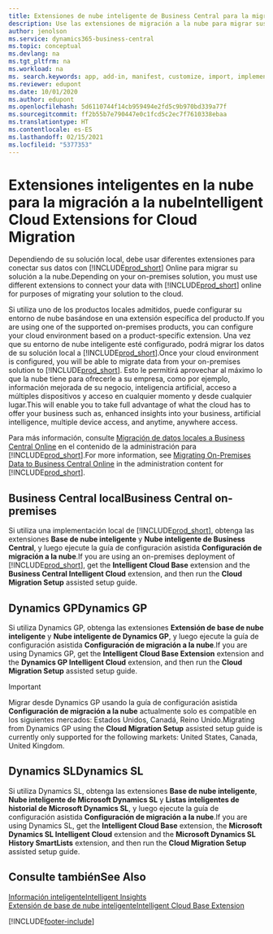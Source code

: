 ```yaml
---
title: Extensiones de nube inteligente de Business Central para la migración a la nube | Documentos de Microsoft
description: Use las extensiones de migración a la nube para migrar sus datos locales a Business Central en línea. Estas extensiones mueven sus datos locales a la nube para que pueda usar Business Central en línea con sus datos existentes.
author: jenolson
ms.service: dynamics365-business-central
ms.topic: conceptual
ms.devlang: na
ms.tgt_pltfrm: na
ms.workload: na
ms. search.keywords: app, add-in, manifest, customize, import, implement
ms.reviewer: edupont
ms.date: 10/01/2020
ms.author: edupont
ms.openlocfilehash: 5d6110744f14cb959494e2fd5c9b970bd339a77f
ms.sourcegitcommit: ff2b55b7e790447e0c1fcd5c2ec7f7610338ebaa
ms.translationtype: HT
ms.contentlocale: es-ES
ms.lasthandoff: 02/15/2021
ms.locfileid: "5377353"
---
```

# <a name="intelligent-cloud-extensions-for-cloud-migration"></a><span data-ttu-id="1b873-104">Extensiones inteligentes en la nube para la migración a la nube</span><span class="sxs-lookup"><span data-stu-id="1b873-104">Intelligent Cloud Extensions for Cloud Migration</span></span>

<span data-ttu-id="1b873-105">Dependiendo de su solución local, debe usar diferentes extensiones para conectar sus datos con [!INCLUDE[prod_short](includes/prod_short.md)] Online para migrar su solución a la nube.</span><span class="sxs-lookup"><span data-stu-id="1b873-105">Depending on your on-premises solution, you must use different extensions to connect your data with [!INCLUDE[prod_short](includes/prod_short.md)] online for purposes of migrating your solution to the cloud.</span></span>  

<span data-ttu-id="1b873-106">Si utiliza uno de los productos locales admitidos, puede configurar su entorno de nube basándose en una extensión específica del producto.</span><span class="sxs-lookup"><span data-stu-id="1b873-106">If you are using one of the supported on-premises products, you can configure your cloud environment based on a product-specific extension.</span></span> <span data-ttu-id="1b873-107">Una vez que su entorno de nube inteligente esté configurado, podrá migrar los datos de su solución local a [!INCLUDE[prod_short](includes/prod_short.md)].</span><span class="sxs-lookup"><span data-stu-id="1b873-107">Once your cloud environment is configured, you will be able to migrate data from your on-premises solution to [!INCLUDE[prod_short](includes/prod_short.md)].</span></span> <span data-ttu-id="1b873-108">Esto le permitirá aprovechar al máximo lo que la nube tiene para ofrecerle a su empresa, como por ejemplo, información mejorada de su negocio, inteligencia artificial, acceso a múltiples dispositivos y acceso en cualquier momento y desde cualquier lugar.</span><span class="sxs-lookup"><span data-stu-id="1b873-108">This will enable you to take full advantage of what the cloud has to offer your business such as, enhanced insights into your business, artificial intelligence, multiple device access, and anytime, anywhere access.</span></span>  

<span data-ttu-id="1b873-109">Para más información, consulte [Migración de datos locales a Business Central Online](/dynamics365/business-central/dev-itpro/administration/migrate-data) en el contenido de la administración para [!INCLUDE[prod_short](includes/prod_short.md)].</span><span class="sxs-lookup"><span data-stu-id="1b873-109">For more information, see [Migrating On-Premises Data to Business Central Online](/dynamics365/business-central/dev-itpro/administration/migrate-data) in the administration content for [!INCLUDE[prod_short](includes/prod_short.md)].</span></span>  

## <a name="business-central-on-premises"></a><span data-ttu-id="1b873-110">Business Central local</span><span class="sxs-lookup"><span data-stu-id="1b873-110">Business Central on-premises</span></span>

<span data-ttu-id="1b873-111">Si utiliza una implementación local de [!INCLUDE[prod_short](includes/prod_short.md)], obtenga las extensiones **Base de nube inteligente** y **Nube inteligente de Business Central**, y luego ejecute la guía de configuración asistida **Configuración de migración a la nube**.</span><span class="sxs-lookup"><span data-stu-id="1b873-111">If you are using an on-premises deployment of [!INCLUDE[prod_short](includes/prod_short.md)], get the **Intelligent Cloud Base** extension and the **Business Central Intelligent Cloud** extension, and then run the **Cloud Migration Setup** assisted setup guide.</span></span>  

## <a name="dynamics-gp"></a><span data-ttu-id="1b873-112">Dynamics GP</span><span class="sxs-lookup"><span data-stu-id="1b873-112">Dynamics GP</span></span>

<span data-ttu-id="1b873-113">Si utiliza Dynamics GP, obtenga las extensiones **Extensión de base de nube inteligente** y **Nube inteligente de Dynamics GP**, y luego ejecute la guía de configuración asistida **Configuración de migración a la nube**.</span><span class="sxs-lookup"><span data-stu-id="1b873-113">If you are using Dynamics GP,  get the **Intelligent Cloud Base Extension** extension and the **Dynamics GP Intelligent Cloud** extension, and then run the **Cloud Migration Setup** assisted setup guide.</span></span>  

> [!IMPORTANT]
> <span data-ttu-id="1b873-114">Migrar desde Dynamics GP usando la guía de configuración asistida **Configuración de migración a la nube** actualmente solo es compatible en los siguientes mercados: Estados Unidos, Canadá, Reino Unido.</span><span class="sxs-lookup"><span data-stu-id="1b873-114">Migrating from Dynamics GP using the **Cloud Migration Setup** assisted setup guide is currently only supported for the following markets: United States, Canada, United Kingdom.</span></span>

## <a name="dynamics-sl"></a><span data-ttu-id="1b873-115">Dynamics SL</span><span class="sxs-lookup"><span data-stu-id="1b873-115">Dynamics SL</span></span>

<span data-ttu-id="1b873-116">Si utiliza Dynamics SL, obtenga las extensiones **Base de nube inteligente**, **Nube inteligente de Microsoft Dynamics SL** y **Listas inteligentes de historial de Microsoft Dynamics SL**, y luego ejecute la guía de configuración asistida **Configuración de migración a la nube**.</span><span class="sxs-lookup"><span data-stu-id="1b873-116">If you are using Dynamics SL, get the **Intelligent Cloud Base** extension, the **Microsoft Dynamics SL Intelligent Cloud** extension and the **Microsoft Dynamics SL History SmartLists** extension, and then run the **Cloud Migration Setup** assisted setup guide.</span></span>  

## <a name="see-also"></a><span data-ttu-id="1b873-117">Consulte también</span><span class="sxs-lookup"><span data-stu-id="1b873-117">See Also</span></span>

[<span data-ttu-id="1b873-118">Información inteligente</span><span class="sxs-lookup"><span data-stu-id="1b873-118">Intelligent Insights</span></span>](about-intelligent-cloud.md)  
[<span data-ttu-id="1b873-119">Extensión de base de nube inteligente</span><span class="sxs-lookup"><span data-stu-id="1b873-119">Intelligent Cloud Base Extension</span></span>](ui-extensions-intelligent-cloud.md)  


[!INCLUDE[footer-include](includes/footer-banner.md)]